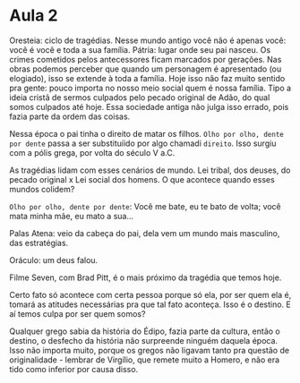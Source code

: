 Aula 2
======

Oresteia: ciclo de tragédias. Nesse mundo antigo você não é apenas você: você é você e toda a sua família. Pátria: lugar onde seu pai nasceu. Os crimes cometidos pelos antecessores ficam marcados por gerações. Nas obras podemos perceber que quando um personagem é apresentado (ou elogiado), isso se extende à toda a família. Hoje isso não faz muito sentido pra gente: pouco importa no nosso meio social quem é nossa família. Tipo a ideia cristã de sermos culpados pelo pecado original de Adão, do qual somos culpados até hoje. Essa sociedade antiga não julga isso errado, pois fazia parte da ordem das coisas.

Nessa época o pai tinha o direito de matar os filhos. `Olho por olho, dente por dente` passa a ser substituíido por algo chamadi `direito`. Isso surgiu com a pólis grega, por volta do século V a.C.

As tragédias lidam com esses cenários de mundo. Lei tribal, dos deuses, do pecado original x Lei social dos homens. O que acontece quando esses mundos colidem?

`Olho por olho, dente por dente`: Você me bate, eu te bato de volta; você mata minha mãe, eu mato a sua...

Palas Atena: veio da cabeça do pai, dela vem um mundo mais masculino, das estratégias.

Oráculo: um deus falou.

Filme Seven, com Brad Pitt, é o mais próximo da tragédia que temos hoje.

Certo fato só acontece com certa pessoa porque só ela, por ser quem ela é, tomará as atitudes necessárias pra que tal fato aconteça. Isso é o destino. E aí temos culpa por ser quem somos?

Qualquer grego sabia da história do Édipo, fazia parte da cultura, então o destino, o desfecho da história não surpreende ninguém daquela época. Isso não importa muito, porque os gregos não ligavam tanto pra questão de originalidade - lembrar de Virgílio, que remete muito a Homero, e não era tido como inferior por causa disso.
